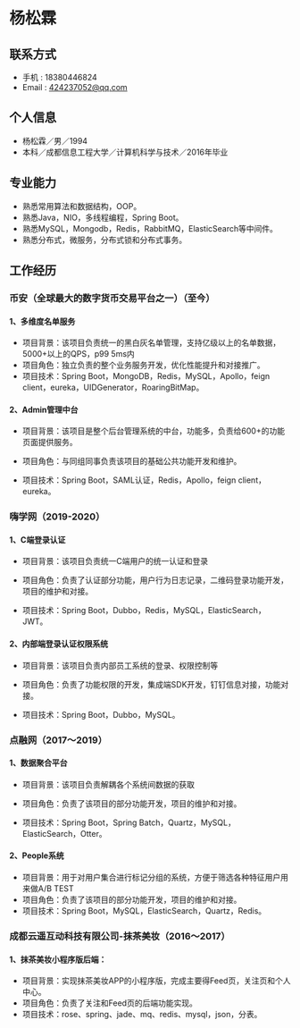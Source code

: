 # 杨松霖

## 联系方式
- 手机 : 18380446824
- Email : 424237052@qq.com

## 个人信息
- 杨松霖／男／1994
- 本科／成都信息工程大学／计算机科学与技术／2016年毕业

## 专业能力
- 熟悉常用算法和数据结构，OOP。
- 熟悉Java，NIO，多线程编程，Spring Boot。
- 熟悉MySQL，Mongodb，Redis，RabbitMQ，ElasticSearch等中间件。
- 熟悉分布式，微服务，分布式锁和分布式事务。

## 工作经历

### 币安（全球最大的数字货币交易平台之一）（至今）

#### 1、多维度名单服务

- 项目背景：该项目负责统一的黑白灰名单管理，支持亿级以上的名单数据，5000+以上的QPS，p99 5ms内
- 项目角色：独立负责的整个业务服务开发，优化性能提升和对接推广。
- 项目技术：Spring Boot，MongoDB，Redis，MySQL，Apollo，feign client，eureka，UIDGenerator，RoaringBitMap。

#### 2、Admin管理中台

- 项目背景：该项目是整个后台管理系统的中台，功能多，负责给600+的功能页面提供服务。

- 项目角色：与同组同事负责该项目的基础公共功能开发和维护。

- 项目技术：Spring Boot，SAML认证，Redis，Apollo，feign client，eureka。

### 嗨学网（2019-2020）

#### 1、C端登录认证
- 项目背景：该项目负责统一C端用户的统一认证和登录

- 项目角色：负责了认证部分功能，用户行为日志记录，二维码登录功能开发，项目的维护和对接。

- 项目技术：Spring Boot，Dubbo，Redis，MySQL，ElasticSearch，JWT。

#### 2、内部端登录认证权限系统
- 项目背景：该项目负责内部员工系统的登录、权限控制等

- 项目角色：负责了功能权限的开发，集成端SDK开发，钉钉信息对接，功能对接。

- 项目技术：Spring Boot，Dubbo，MySQL。

### 点融网（2017～2019）

#### 1、数据聚合平台
- 项目背景：该项目负责解耦各个系统间数据的获取

- 项目角色：负责了该项目的部分功能开发，项目的维护和对接。

- 项目技术：Spring Boot，Spring Batch，Quartz，MySQL，ElasticSearch，Otter。

#### 2、People系统

- 项目背景：用于对用户集合进行标记分组的系统，方便于筛选各种特征用户用来做A/B TEST
- 项目角色：负责了该项目的部分功能开发，项目的维护和对接。
- 项目技术：Spring Boot，MySQL，ElasticSearch，Quartz，Redis。

### 成都云遥互动科技有限公司-抹茶美妆（2016～2017）

#### 1、抹茶美妆小程序版后端：
- 项目背景：实现抹茶美妆APP的小程序版，完成主要得Feed页，关注页和个人中心。
- 项目角色：负责了关注和Feed页的后端功能实现。
- 项目技术：rose、spring、jade、mq、redis、mysql，json，分表。
